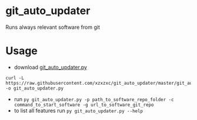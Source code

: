 # git_auto_updater
Runs always relevant software from git

# Usage
- download [git_auto_updater.py](https://raw.githubusercontent.com/xzxzxc/git_auto_updater/master/git_auto_updater.py)
```
curl -L https://raw.githubusercontent.com/xzxzxc/git_auto_updater/master/git_auto_updater.py -o git_auto_updater.py
```
- run `py git_auto_updater.py -p path_to_software_repo_folder -c command_to_start_software -g url_to_software_git_repo`
- to list all features run `py git_auto_updater.py --help`
